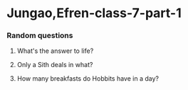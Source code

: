# Jungao,Efren-class-7-part-1
### Random questions

1. What's the answer to life?

1. Only a Sith deals in what?

1. How many breakfasts do Hobbits have in a day?
